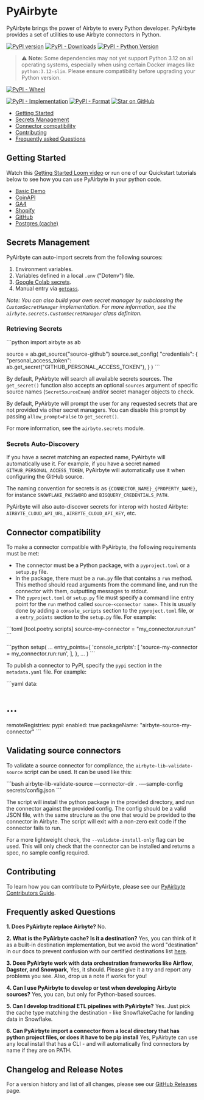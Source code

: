 # PyAirbyte

PyAirbyte brings the power of Airbyte to every Python developer. PyAirbyte provides a set of utilities to use Airbyte connectors in Python.

[![PyPI version](https://badge.fury.io/py/airbyte.svg)](https://badge.fury.io/py/airbyte)
[![PyPI - Downloads](https://img.shields.io/pypi/dm/airbyte)](https://pypi.org/project/airbyte/)
[![PyPI - Python Version](https://img.shields.io/pypi/pyversions/airbyte)](https://pypi.org/project/airbyte/)
> :warning: **Note:** Some dependencies may not yet support Python 3.12 on all operating systems, especially when using certain Docker images like `python:3.12-slim`. Please ensure compatibility before upgrading your Python version.
<!-- [![PyPI - License](https://img.shields.io/pypi/l/airbyte)](https://pypi.org/project/airbyte/) -->
[![PyPI - Wheel](https://img.shields.io/pypi/wheel/airbyte)](https://pypi.org/project/airbyte/)
<!-- [![PyPI - Status](https://img.shields.io/pypi/status/airbyte)](https://pypi.org/project/airbyte/) -->
[![PyPI - Implementation](https://img.shields.io/pypi/implementation/airbyte)](https://pypi.org/project/airbyte/)
[![PyPI - Format](https://img.shields.io/pypi/format/airbyte)](https://pypi.org/project/airbyte/)
[![Star on GitHub](https://img.shields.io/github/stars/airbytehq/pyairbyte.svg?style=social&label=★%20on%20GitHub)](https://github.com/airbytehq/pyairbyte)

- [Getting Started](#getting-started)
- [Secrets Management](#secrets-management)
- [Connector compatibility](#connector-compatibility)
- [Contributing](#contributing)
- [Frequently asked Questions](#frequently-asked-questions)

## Getting Started

Watch this [Getting Started Loom video](https://www.loom.com/share/3de81ca3ce914feca209bf83777efa3f?sid=8804e8d7-096c-4aaa-a8a4-9eb93a44e850) or run one of our Quickstart tutorials below to see how you can use PyAirbyte in your python code.

* [Basic Demo](https://github.com/airbytehq/quickstarts/blob/main/pyairbyte_notebooks/PyAirbyte_Basic_Features_Demo.ipynb)
* [CoinAPI](https://github.com/airbytehq/quickstarts/blob/main/pyairbyte_notebooks/PyAirbyte_CoinAPI_Demo.ipynb)
* [GA4](https://github.com/airbytehq/quickstarts/blob/main/pyairbyte_notebooks/PyAirbyte_GA4_Demo.ipynb)
* [Shopify](https://github.com/airbytehq/quickstarts/blob/main/pyairbyte_notebooks/PyAirbyte_Shopify_Demo.ipynb)
* [GitHub](https://github.com/airbytehq/quickstarts/blob/main/pyairbyte_notebooks/PyAirbyte_Github_Incremental_Demo.ipynb)
* [Postgres (cache)](https://github.com/airbytehq/quickstarts/blob/main/pyairbyte_notebooks/PyAirbyte_Postgres_Custom_Cache_Demo.ipynb)


## Secrets Management

PyAirbyte can auto-import secrets from the following sources:

1. Environment variables.
2. Variables defined in a local `.env` ("Dotenv") file.
3. [Google Colab secrets](https://medium.com/@parthdasawant/how-to-use-secrets-in-google-colab-450c38e3ec75).
4. Manual entry via [`getpass`](https://docs.python.org/3.9/library/getpass.html).

_Note: You can also build your own secret manager by subclassing the `CustomSecretManager` implementation. For more information, see the `airbyte.secrets.CustomSecretManager` class definiton._

### Retrieving Secrets

\`\`\`python
import airbyte as ab

source = ab.get_source("source-github")
source.set_config(
   "credentials": {
      "personal_access_token": ab.get_secret("GITHUB_PERSONAL_ACCESS_TOKEN"),
   }
)
\`\`\`

By default, PyAirbyte will search all available secrets sources. The `get_secret()` function also accepts an optional `sources` argument of specific source names (`SecretSourceEnum`) and/or secret manager objects to check.

By default, PyAirbyte will prompt the user for any requested secrets that are not provided via other secret managers. You can disable this prompt by passing `allow_prompt=False` to `get_secret()`.

For more information, see the `airbyte.secrets` module.

### Secrets Auto-Discovery

If you have a secret matching an expected name, PyAirbyte will automatically use it. For example, if you have a secret named `GITHUB_PERSONAL_ACCESS_TOKEN`, PyAirbyte will automatically use it when configuring the GitHub source.

The naming convention for secrets is as `{CONNECTOR_NAME}_{PROPERTY_NAME}`, for instance `SNOWFLAKE_PASSWORD` and `BIGQUERY_CREDENTIALS_PATH`.

PyAirbyte will also auto-discover secrets for interop with hosted Airbyte: `AIRBYTE_CLOUD_API_URL`, `AIRBYTE_CLOUD_API_KEY`, etc.

## Connector compatibility

To make a connector compatible with PyAirbyte, the following requirements must be met:

- The connector must be a Python package, with a `pyproject.toml` or a `setup.py` file.
- In the package, there must be a `run.py` file that contains a `run` method. This method should read arguments from the command line, and run the connector with them, outputting messages to stdout.
- The `pyproject.toml` or `setup.py` file must specify a command line entry point for the `run` method called `source-<connector name>`. This is usually done by adding a `console_scripts` section to the `pyproject.toml` file, or a `entry_points` section to the `setup.py` file. For example:

\`\`\`toml
[tool.poetry.scripts]
source-my-connector = "my_connector.run:run"
\`\`\`

\`\`\`python
setup(
    ...
    entry_points={
        'console_scripts': [
            'source-my-connector = my_connector.run:run',
        ],
    },
    ...
)
\`\`\`

To publish a connector to PyPI, specify the `pypi` section in the `metadata.yaml` file. For example:

\`\`\`yaml
data:
 # ...
 remoteRegistries:
   pypi:
     enabled: true
     packageName: "airbyte-source-my-connector"
\`\`\`

## Validating source connectors

To validate a source connector for compliance, the `airbyte-lib-validate-source` script can be used. It can be used like this:

\`\`\`bash
airbyte-lib-validate-source —connector-dir . -—sample-config secrets/config.json
\`\`\`

The script will install the python package in the provided directory, and run the connector against the provided config. The config should be a valid JSON file, with the same structure as the one that would be provided to the connector in Airbyte. The script will exit with a non-zero exit code if the connector fails to run.

For a more lightweight check, the `--validate-install-only` flag can be used. This will only check that the connector can be installed and returns a spec, no sample config required.

## Contributing

To learn how you can contribute to PyAirbyte, please see our [PyAirbyte Contributors Guide](./CONTRIBUTING.md).

## Frequently asked Questions

**1. Does PyAirbyte replace Airbyte?**
No.

**2. What is the PyAirbyte cache? Is it a destination?**
Yes, you can think of it as a built-in destination implementation, but we avoid the word "destination" in our docs to prevent confusion with our certified destinations list [here](https://docs.airbyte.com/integrations/destinations/).

**3. Does PyAirbyte work with data orchestration frameworks like Airflow, Dagster, and Snowpark,**
Yes, it should. Please give it a try and report any problems you see. Also, drop us a note if works for you!

**4. Can I use PyAirbyte to develop or test when developing Airbyte sources?**
Yes, you can, but only for Python-based sources.

**5. Can I develop traditional ETL pipelines with PyAirbyte?**
Yes. Just pick the cache type matching the destination - like SnowflakeCache for landing data in Snowflake.

**6. Can PyAirbyte import a connector from a local directory that has python project files, or does it have to be pip install**
Yes, PyAirbyte can use any local install that has a CLI - and will automatically find connectors by name if they are on PATH.

## Changelog and Release Notes

For a version history and list of all changes, please see our [GitHub Releases](https://github.com/airbytehq/PyAirbyte/releases) page.

